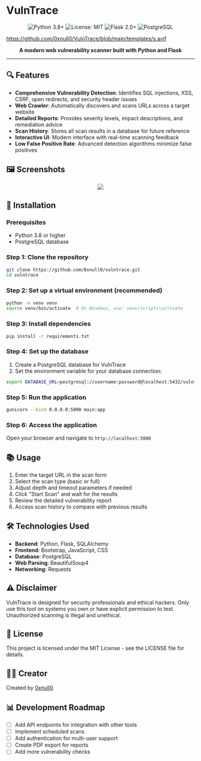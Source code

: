 # VulnTrace

<div align="center">
  <img src="https://img.shields.io/badge/Python-3.8+-blue.svg" alt="Python 3.8+">
  <img src="https://img.shields.io/badge/License-MIT-green.svg" alt="License: MIT">
  <img src="https://img.shields.io/badge/Flask-2.0+-red.svg" alt="Flask 2.0+">
  <img src="https://img.shields.io/badge/PostgreSQL-Required-blue.svg" alt="PostgreSQL">
</div>

https://github.com/0xnull0/VulnTrace/blob/main/templates/s.avif

<p align="center">
  <b>A modern web vulnerability scanner built with Python and Flask</b>
</p>

---

## 🔍 Features

- **Comprehensive Vulnerability Detection**: Identifies SQL injections, XSS, CSRF, open redirects, and security header issues
- **Web Crawler**: Automatically discovers and scans URLs across a target website
- **Detailed Reports**: Provides severity levels, impact descriptions, and remediation advice
- **Scan History**: Stores all scan results in a database for future reference
- **Interactive UI**: Modern interface with real-time scanning feedback
- **Low False Positive Rate**: Advanced detection algorithms minimize false positives

## 🖼️ Screenshots

<div align="center">
<img src="https://github.com/0xnull0/VulnTrace/blob/main/templates/s.avif">
</div>

## 🚀 Installation

### Prerequisites

- Python 3.8 or higher
- PostgreSQL database

### Step 1: Clone the repository
```bash
git clone https://github.com/0xnull0/vulntrace.git
cd vulntrace
```

### Step 2: Set up a virtual environment (recommended)
```bash
python -m venv venv
source venv/bin/activate  # On Windows, use: venv\Scripts\activate
```

### Step 3: Install dependencies
```bash
pip install -r requirements.txt
```

### Step 4: Set up the database
1. Create a PostgreSQL database for VulnTrace
2. Set the environment variable for your database connection:
```bash
export DATABASE_URL=postgresql://username:password@localhost:5432/vulntrace
```

### Step 5: Run the application
```bash
gunicorn --bind 0.0.0.0:5000 main:app
```

### Step 6: Access the application
Open your browser and navigate to `http://localhost:5000`

## 📚 Usage

1. Enter the target URL in the scan form
2. Select the scan type (basic or full)
3. Adjust depth and timeout parameters if needed
4. Click "Start Scan" and wait for the results
5. Review the detailed vulnerability report
6. Access scan history to compare with previous results

## 🛠️ Technologies Used

- **Backend**: Python, Flask, SQLAlchemy
- **Frontend**: Bootstrap, JavaScript, CSS
- **Database**: PostgreSQL
- **Web Parsing**: BeautifulSoup4
- **Networking**: Requests

## ⚠️ Disclaimer

VulnTrace is designed for security professionals and ethical hackers. Only use this tool on systems you own or have explicit permission to test. Unauthorized scanning is illegal and unethical.

## 📝 License

This project is licensed under the MIT License - see the LICENSE file for details.

## 👨‍💻 Creator

Created by [0xnull0](https://github.com/0xnull0)

## 📊 Development Roadmap

- [ ] Add API endpoints for integration with other tools
- [ ] Implement scheduled scans
- [ ] Add authentication for multi-user support
- [ ] Create PDF export for reports
- [ ] Add more vulnerability checks
